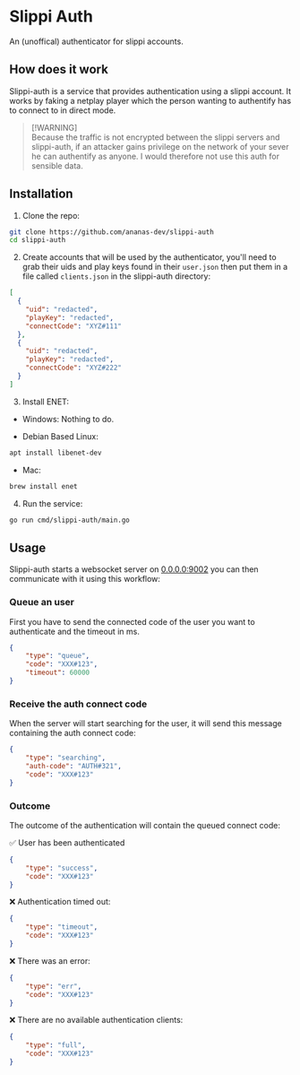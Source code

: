 # Slippi Auth

An (unoffical) authenticator for slippi accounts.

## How does it work

Slippi-auth is a service that provides authentication using a slippi account. It works by faking a netplay player which the person wanting to authentify has to connect to in direct mode.

> [!WARNING]\
> Because the traffic is not encrypted between the slippi servers and slippi-auth, if an attacker gains privilege on the network of your sever he can authentify as anyone. I would therefore not use this auth for sensible data.

## Installation

1. Clone the repo:

```sh 
git clone https://github.com/ananas-dev/slippi-auth
cd slippi-auth
```

2. Create accounts that will be used by the authenticator, you'll need to grab their uids and play keys found in their `user.json` then put them in a file called `clients.json` in the slippi-auth directory:

```json
[
  {
    "uid": "redacted",
    "playKey": "redacted",
    "connectCode": "XYZ#111"
  },
  {
    "uid": "redacted",
    "playKey": "redacted",
    "connectCode": "XYZ#222"
  }
]
```

3. Install ENET:

- Windows:
Nothing to do.

- Debian Based Linux:
```sh
apt install libenet-dev
```

- Mac:
```sh
brew install enet
```

4. Run the service:

```sh
go run cmd/slippi-auth/main.go
```

## Usage

Slippi-auth starts a websocket server on [0.0.0.0:9002](0.0.0.0:9002) you can then communicate with it using this workflow:

### Queue an user

First you have to send the connected code of the user you want to authenticate and the timeout in ms.

```json
{
    "type": "queue",
    "code": "XXX#123",
    "timeout": 60000
}
```

### Receive the auth connect code

When the server will start searching for the user, it will send this message containing the auth connect code:

```json
{
    "type": "searching",
    "auth-code": "AUTH#321",
    "code": "XXX#123"
}
```


### Outcome

The outcome of the authentication will contain the queued connect code:

✅ User has been authenticated

```json
{
    "type": "success",
    "code": "XXX#123"
}
```

❌ Authentication timed out:

```json
{
    "type": "timeout",
    "code": "XXX#123"
}
```

❌ There was an error:

```json
{
    "type": "err",
    "code": "XXX#123"
}
```

❌ There are no available authentication clients:

```json
{
    "type": "full",
    "code": "XXX#123"
}
```
